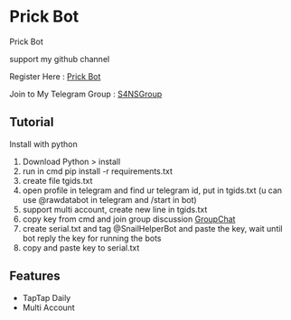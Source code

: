 # Prick Bot
Prick Bot 

support my github channel 

Register Here : [Prick Bot](https://t.me/Prickgame_bot?start=ref-j71fekZYvJzotB3uP1VeLnj)

Join to My Telegram Group : [S4NSGroup](https://t.me/sanscryptox)


## Tutorial

Install with python

1. Download Python > install
2. run in cmd pip install -r requirements.txt
3. create file tgids.txt
4. open profile in telegram and find ur telegram id, put in tgids.txt (u can use @rawdatabot in telegram and /start in bot)
5. support multi account, create new line in tgids.txt
6. copy key from cmd and join group discussion [GroupChat](https://t.me/+gU8ad-nLYNI3NjY1)
7. create serial.txt and tag @SnailHelperBot and paste the key, wait until bot reply the key for running the bots
8. copy and paste key to serial.txt


## Features
- TapTap Daily
- Multi Account